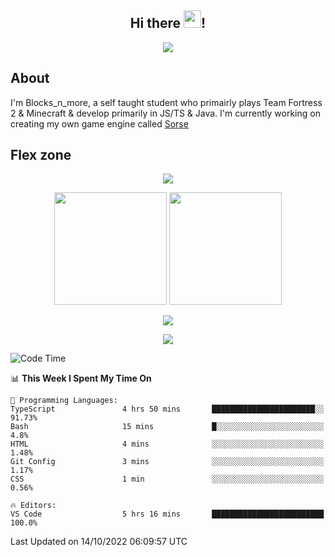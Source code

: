 <h2 align="center">
  Hi there <img src="https://media.giphy.com/media/hvRJCLFzcasrR4ia7z/giphy.gif" width="28">!
</h2>

<p align="center">
  <img src="https://forthebadge.com/images/badges/0-percent-optimized.svg">
</p>

## About
I'm Blocks_n_more, a self taught student who primairly plays Team Fortress 2 & Minecraft & develop primarily in JS/TS & Java. I'm currently working on creating my own game engine called [Sorse](https://github.com/Wave-Studio/sorse2)

## Flex zone
<p align="center">
 <img src="https://github-profile-summary-cards.vercel.app/api/cards/profile-details?username=Blocksnmore&theme=github_dark">
</p>
<p align="center">
 <img height="180em" src="https://github-readme-stats.vercel.app/api?username=Blocksnmore&show_icons=true&theme=dark&hide_border=true">
 <img height="180em" src="https://github-readme-stats.vercel.app/api/top-langs/?username=Blocksnmore&layout=compact&theme=dark&hide_border=true"> 
</p>
<p align="center">
 <img src="https://github-readme-streak-stats.herokuapp.com/?user=Blocksnmore&theme=dark&hide_border=true">
</p>
<p align="center">
 <img src="https://activity-graph.herokuapp.com/graph?username=Blocksnmore&theme=github&hide_border=true"> 
</p>

<!--START_SECTION:waka-->
![Code Time](http://img.shields.io/badge/Code%20Time-417%20hrs%2011%20mins-blue)

📊 **This Week I Spent My Time On** 

```text
💬 Programming Languages: 
TypeScript               4 hrs 50 mins       ███████████████████████░░   91.73% 
Bash                     15 mins             █░░░░░░░░░░░░░░░░░░░░░░░░   4.8% 
HTML                     4 mins              ░░░░░░░░░░░░░░░░░░░░░░░░░   1.48% 
Git Config               3 mins              ░░░░░░░░░░░░░░░░░░░░░░░░░   1.17% 
CSS                      1 min               ░░░░░░░░░░░░░░░░░░░░░░░░░   0.56%

🔥 Editors: 
VS Code                  5 hrs 16 mins       █████████████████████████   100.0%

```


 Last Updated on 14/10/2022 06:09:57 UTC
<!--END_SECTION:waka-->

